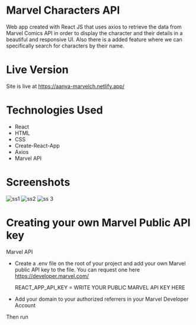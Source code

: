 # Marvel Characters API
Web app created with React JS that uses axios to retrieve the data from Marvel Comics API in order to display the character and their details in a beautiful and responsive UI. Also there is a added feature where we can specifically search for characters by their name.

# Live Version
Site is live at https://aanya-marvelch.netlify.app/

# Technologies Used
* React
* HTML
* CSS
* Create-React-App
* Axios
* Marvel API

# Screenshots
![ss1](https://user-images.githubusercontent.com/70655417/119850043-cc2d8900-bf2a-11eb-986c-7df295ac335e.JPG)
![ss2](https://user-images.githubusercontent.com/70655417/119850136-e10a1c80-bf2a-11eb-974b-5a0f6e8bde70.JPG)
![ss 3](https://user-images.githubusercontent.com/70655417/119850038-ca63c580-bf2a-11eb-854d-14ec7d1162bf.JPG)

# Creating your own Marvel Public API key
Marvel API
 * Create a .env file on the root of your project and add your own Marvel public API key to the file. You can request one here https://developer.marvel.com/

   REACT_APP_API_KEY = WRITE YOUR PUBLIC MARVEL API KEY HERE

 * Add your domain to your authorized referrers in your Marvel Developer Account
 
Then run

